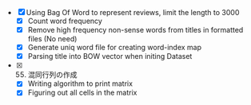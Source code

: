 - [X] Using Bag Of Word to represent reviews, limit the length to 3000
  - [X] Count word frequency
  - [X] Remove high frequency non-sense words from titles in formatted files (No need)
  - [X] Generate uniq word file for creating word-index map
  - [X] Parsing title into BOW vector when initing Dataset 

- [X] 55. 混同行列の作成
  - [X] Writing algorithm to print matrix
  - [X] Figuring out all cells in the matrix
